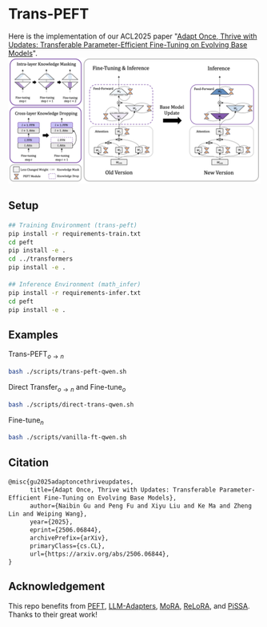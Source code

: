 # Trans-PEFT
Here is the implementation of our ACL2025 paper "[Adapt Once, Thrive with Updates: Transferable Parameter-Efficient Fine-Tuning on Evolving Base Models](https://www.arxiv.org/abs/2506.06844)".
![Trans-PEFT](./assets/trans-peft.png)
## Setup

```bash
## Training Environment (trans-peft)
pip install -r requirements-train.txt
cd peft
pip install -e .
cd ../transformers
pip install -e .

## Inference Environment (math_infer)
pip install -r requirements-infer.txt
cd peft
pip install -e .
```

## Examples
Trans-PEFT$_{o\rightarrow n}$
```bash
bash ./scripts/trans-peft-qwen.sh
```

Direct Transfer$_{o\rightarrow n}$ and Fine-tune$_{o}$
```bash
bash ./scripts/direct-trans-qwen.sh
```

Fine-tune$_{n}$
```bash
bash ./scripts/vanilla-ft-qwen.sh
```

## Citation
```
@misc{gu2025adaptoncethriveupdates,
      title={Adapt Once, Thrive with Updates: Transferable Parameter-Efficient Fine-Tuning on Evolving Base Models}, 
      author={Naibin Gu and Peng Fu and Xiyu Liu and Ke Ma and Zheng Lin and Weiping Wang},
      year={2025},
      eprint={2506.06844},
      archivePrefix={arXiv},
      primaryClass={cs.CL},
      url={https://arxiv.org/abs/2506.06844}, 
}
```

## Acknowledgement
This repo benefits from [PEFT](https://github.com/huggingface/peft), [LLM-Adapters](https://github.com/AGI-Edgerunners/LLM-Adapters), [MoRA](https://github.com/kongds/MoRA), [ReLoRA](https://github.com/Guitaricet/relora), and [PiSSA](https://github.com/GraphPKU/PiSSA). Thanks to their great work!
